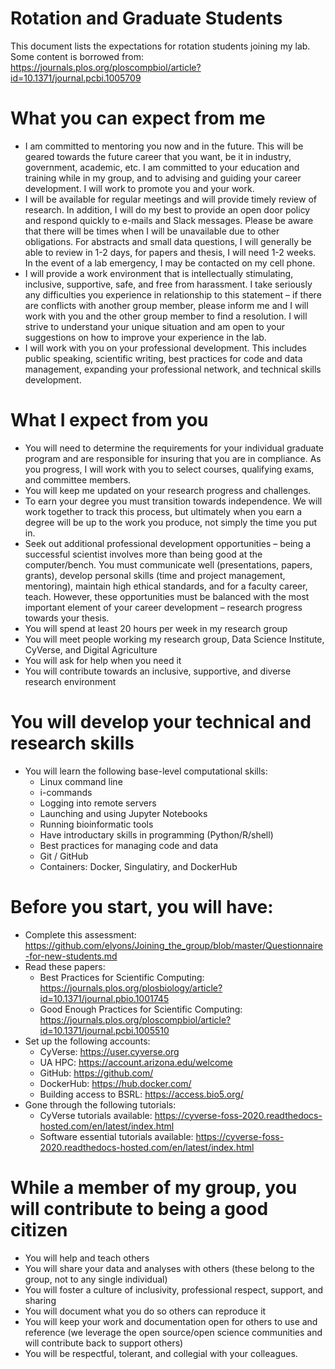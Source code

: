 # Rotation and Graduate Students
This document lists the expectations for rotation students joining my lab.  Some content is borrowed from: https://journals.plos.org/ploscompbiol/article?id=10.1371/journal.pcbi.1005709

# What you can expect from me
* I am committed to mentoring you now and in the future. This will be geared towards the future career that you want, be it in industry, government, academic, etc.  I am committed to your education and training while in my group, and to advising and guiding your career development. I will work to promote you and your work.
* I will be available for regular meetings and will provide timely review of research. In addition, I will do my best to provide an open door policy and respond quickly to e-mails and Slack messages.  Please be aware that there will be times when I will be unavailable due to other obligations. For abstracts and small data questions, I will generally be able to review in 1-2 days, for papers and thesis, I will need 1-2 weeks. In the event of a lab emergency, I may be contacted on my cell phone.
* I will provide a work environment that is intellectually stimulating, inclusive, supportive, safe, and free from harassment. I take seriously any difficulties you experience in relationship to this statement – if there are conflicts with another group member, please inform me and I will work with you and the other group member to find a resolution. I will strive to understand your unique situation and am open to your suggestions on how to improve your experience in the lab.
* I will work with you on your professional development.  This includes public speaking, scientific writing, best practices for code and data management, expanding your professional network, and technical skills development.

# What I expect from you
* You will need to determine the requirements for your individual graduate program and are responsible for insuring that you are in compliance. As you progress, I will work with you to select courses, qualifying exams, and committee members.
* You will keep me updated on your research progress and challenges.
* To earn your degree you must transition towards independence. We will work together to track this process, but ultimately when you earn a degree will be up to the work you produce, not simply the time you put in. 
* Seek out additional professional development opportunities – being a successful scientist involves more than being good at the computer/bench. You must communicate well (presentations, papers, grants), develop personal skills (time and project management, mentoring), maintain high ethical standards, and for a faculty career, teach. However, these opportunities must be balanced with the most important element of your career development – research progress towards your thesis. 
* You will spend at least 20 hours per week in my research group
* You will meet people working my research group, Data Science Institute, CyVerse, and Digital Agriculture
* You will ask for help when you need it
* You will contribute towards an inclusive, supportive, and diverse research environment

# You will develop your technical and research skills
* You will learn the following base-level computational skills: 
  * Linux command line
  * i-commands
  * Logging into remote servers
  * Launching and using Jupyter Notebooks
  * Running bioinformatic tools
  * Have introductary skills in programming (Python/R/shell)
  * Best practices for managing code and data
  * Git / GitHub
  * Containers: Docker, Singulatiry, and DockerHub

# Before you start, you will have:
* Complete this assessment: https://github.com/elyons/Joining_the_group/blob/master/Questionnaire-for-new-students.md
* Read these papers:
  * Best Practices for Scientific Computing: https://journals.plos.org/plosbiology/article?id=10.1371/journal.pbio.1001745
  * Good Enough Practices for Scientific Computing: https://journals.plos.org/ploscompbiol/article?id=10.1371/journal.pcbi.1005510
* Set up the following accounts:
  * CyVerse: https://user.cyverse.org
  * UA HPC: https://account.arizona.edu/welcome
  * GitHub: https://github.com/
  * DockerHub: https://hub.docker.com/
  * Building access to BSRL: https://access.bio5.org/
* Gone through the following tutorials:
  * CyVerse tutorials available: https://cyverse-foss-2020.readthedocs-hosted.com/en/latest/index.html
  * Software essential tutorials available: https://cyverse-foss-2020.readthedocs-hosted.com/en/latest/index.html

# While a member of my group, you will contribute to being a good citizen
* You will help and teach others
* You will share your data and analyses with others (these belong to the group, not to any single individual)
* You will foster a culture of inclusivity, professional respect, support, and sharing
* You will document what you do so others can reproduce it
* You will keep your work and documentation open for others to use and reference (we leverage the open source/open science communities and will contribute back to support others)
* You will be respectful, tolerant, and collegial with your colleagues. 



